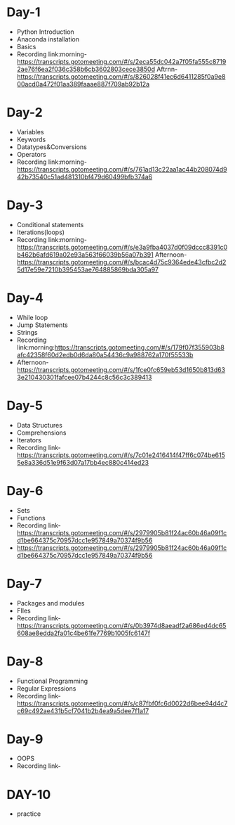 # Day-1
- Python Introduction
- Anaconda installation
- Basics
- Recording link:morning-https://transcripts.gotomeeting.com/#/s/2eca55dc042a7f05fa555c87192ae76f6ea2f036c358b6cb3602803cece3850d
Aftrnn-https://transcripts.gotomeeting.com/#/s/826028f41ec6d6411285f0a9e800acd0a472f01aa389faaae887f709ab92b12a

# Day-2
- Variables
- Keywords
- Datatypes&Conversions
- Operators
- Recording link:morning-https://transcripts.gotomeeting.com/#/s/761ad13c22aa1ac44b208074d942b73540c51ad481310bf479d60499bfb374a6

# Day-3
- Conditional statements
- Iterations(loops)
- Recording link:morning-https://transcripts.gotomeeting.com/#/s/e3a9fba4037d0f09dccc8391c0b462b6afd619a02e93a563f66039b56a07b391
Afternoon-https://transcripts.gotomeeting.com/#/s/bcac4d75c9364ede43cfbc2d25d17e59e7210b395453ae764885869bda305a97

# Day-4
- While loop
- Jump Statements
- Strings
- Recording link:morning:https://transcripts.gotomeeting.com/#/s/179f07f355903b8afc42358f60d2edb0d6da80a54436c9a988762a170f55533b
- Afternoon-https://transcripts.gotomeeting.com/#/s/1fce0fc659eb53d1650b813d633e210430301fafcee07b4244c8c56c3c389413

# Day-5
- Data Structures
- Comprehensions
- Iterators
- Recording link-https://transcripts.gotomeeting.com/#/s/7c01e2416414f47ff6c074be6155e8a336d51e9f63d07a17bb4ec880c414ed23

# Day-6
- Sets
- Functions
- Recording link-https://transcripts.gotomeeting.com/#/s/2979905b81f24ac60b46a09f1cd1be664375c70957dcc1e957849a70374f9b56
- https://transcripts.gotomeeting.com/#/s/2979905b81f24ac60b46a09f1cd1be664375c70957dcc1e957849a70374f9b56


# Day-7
- Packages and modules
- FIles
- Recording link- https://transcripts.gotomeeting.com/#/s/0b3974d8aeadf2a686ed4dc65608ae8edda2fa01c4be61fe7769b1005fc6147f

# Day-8
- Functional Programming
- Regular Expressions
- Recording link- https://transcripts.gotomeeting.com/#/s/c87fbf0fc6d0022d6bee94d4c7c69c492ae431b5cf7041b2b4ea9a5dee7f1a17

# Day-9
- OOPS
- Recording link-

# DAY-10
- practice


